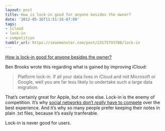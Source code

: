 ```yaml
---
layout: post
title: How is lock-in good for anyone besides the owner?
date: '2012-05-16T11:51:16-07:00'
tags:
- icloud
- lock-in
- competition
tumblr_url: https://seanmonstar.com/post/23175793708/lock-in
---
```

[How is lock-in good for anyone besides the owner?](http://brooksreview.net/2012/05/icloud-power/)  

Ben Brooks wrote this regarding what is gained by improving iCloud:

> Platform lock-in. If all your data lives in iCloud and not Microsoft or Google, well you are far less likely to undertake such a large data migration.

That’s certainly great for Apple, but no one else. Lock-in is the enemy of competition. It’s why [social networks don’t _really_ have to compete](http://seanmonstar.com/2022/07/28/2012-03-14-social-isnt-a-product.html) over the best experience. And it’s why so many people prefer keeping their notes in plain .txt files, because it’s easily tranferable.

Lock-in is never good for users.

